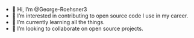 - 👋 Hi, I’m @George-Roehsner3
- 👀 I’m interested in contributing to open source code I use in my career.
- 🌱 I’m currently learning all the things.
- 💞️ I’m looking to collaborate on open source projects.


<!---
George-Roehsner3/George-Roehsner3 is a ✨ special ✨ repository because its `README.md` (this file) appears on your GitHub profile.
You can click the Preview link to take a look at your changes.
--->
